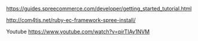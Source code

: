 https://guides.spreecommerce.com/developer/getting_started_tutorial.html

http://com4tis.net/ruby-ec-framework-spree-install/

Youtube
https://www.youtube.com/watch?v=pirTIAy1NVM